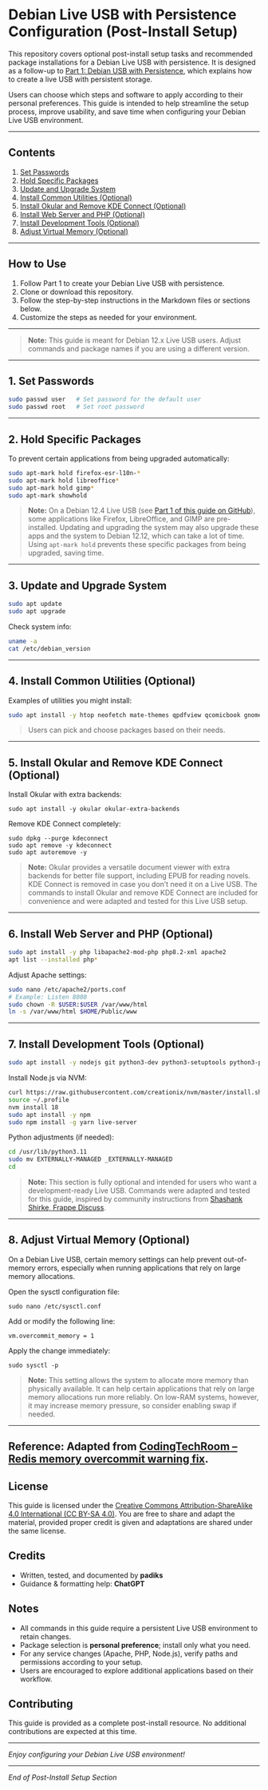 # Debian Live USB with Persistence Configuration (Post-Install Setup)

This repository covers optional post-install setup tasks and recommended package installations for a Debian Live USB with persistence. It is designed as a follow-up to [Part 1: Debian USB with Persistence](https://github.com/padiks/debian-usb-with-persistence), which explains how to create a live USB with persistent storage.

Users can choose which steps and software to apply according to their personal preferences. This guide is intended to help streamline the setup process, improve usability, and save time when configuring your Debian Live USB environment.

---

## Contents

1. [Set Passwords](#1-set-passwords)
2. [Hold Specific Packages](#2-hold-specific-packages)
3. [Update and Upgrade System](#3-update-and-upgrade-system)
4. [Install Common Utilities (Optional)](#4-install-common-utilities-optional)
5. [Install Okular and Remove KDE Connect (Optional)](#5-install-okular-and-remove-kde-connect-optional)
6. [Install Web Server and PHP (Optional)](#6-install-web-server-and-php-optional)
7. [Install Development Tools (Optional)](#7-install-development-tools-optional)
8. [Adjust Virtual Memory (Optional)](#8-adjust-virtual-memory-optional)

---

## How to Use

1. Follow Part 1 to create your Debian Live USB with persistence.  
2. Clone or download this repository.  
3. Follow the step-by-step instructions in the Markdown files or sections below.  
4. Customize the steps as needed for your environment.

---

> **Note:** This guide is meant for Debian 12.x Live USB users. Adjust commands and package names if you are using a different version.


---

## 1. Set Passwords

```bash
sudo passwd user   # Set password for the default user
sudo passwd root   # Set root password
```

---

## 2. Hold Specific Packages

To prevent certain applications from being upgraded automatically:

```bash
sudo apt-mark hold firefox-esr-l10n-*
sudo apt-mark hold libreoffice*
sudo apt-mark hold gimp*
sudo apt-mark showhold
```

> **Note:** On a Debian 12.4 Live USB (see [Part 1 of this guide on GitHub](https://github.com/padiks/debian-usb-with-persistence)), some applications like Firefox, LibreOffice, and GIMP are pre-installed. Updating and upgrading the system may also upgrade these apps and the system to Debian 12.12, which can take a lot of time. Using `apt-mark hold` prevents these specific packages from being upgraded, saving time.

---

## 3. Update and Upgrade System

```bash
sudo apt update
sudo apt upgrade
```

Check system info:

```bash
uname -a
cat /etc/debian_version
```

---

## 4. Install Common Utilities (Optional)

Examples of utilities you might install:

```bash
sudo apt install -y htop neofetch mate-themes qpdfview qcomicbook gnome-calculator gnome-screenshot audacious vlc easytag speedtest-cli filezilla transmission bluefish falkon lynx wget zip
```

> Users can pick and choose packages based on their needs.

---

## 5. Install Okular and Remove KDE Connect (Optional)

Install Okular with extra backends:

```
sudo apt install -y okular okular-extra-backends
```

Remove KDE Connect completely:

```
sudo dpkg --purge kdeconnect
sudo apt remove -y kdeconnect
sudo apt autoremove -y
```

> **Note:** Okular provides a versatile document viewer with extra backends for better file support, including EPUB for reading novels. KDE Connect is removed in case you don’t need it on a Live USB. The commands to install Okular and remove KDE Connect are included for convenience and were adapted and tested for this Live USB setup.

---

## 6. Install Web Server and PHP (Optional)

```bash
sudo apt install -y php libapache2-mod-php php8.2-xml apache2
apt list --installed php*
```

Adjust Apache settings:

```bash
sudo nano /etc/apache2/ports.conf
# Example: Listen 8080
sudo chown -R $USER:$USER /var/www/html
ln -s /var/www/html $HOME/Public/www
```

---

## 7. Install Development Tools (Optional)

```bash
sudo apt install -y nodejs git python3-dev python3-setuptools python3-pip python3-distutils python3.11-dev python3.11-venv virtualenv software-properties-common xvfb libfontconfig1 wkhtmltopdf curl
```

Install Node.js via NVM:

```bash
curl https://raw.githubusercontent.com/creationix/nvm/master/install.sh | bash
source ~/.profile
nvm install 18
sudo apt install -y npm
sudo npm install -g yarn live-server
```

Python adjustments (if needed):

```bash
cd /usr/lib/python3.11
sudo mv EXTERNALLY-MANAGED _EXTERNALLY-MANAGED
cd
```

> **Note:** This section is fully optional and intended for users who want a development-ready Live USB. Commands were adapted and tested for this guide, inspired by community instructions from [Shashank Shirke, Frappe Discuss](https://discuss.frappe.io/t/guide-how-to-install-erpnext-v14-on-linux-ubuntu-step-by-step-instructions/92960).

---

## 8. Adjust Virtual Memory (Optional)

On a Debian Live USB, certain memory settings can help prevent out-of-memory errors, especially when running applications that rely on large memory allocations.

Open the sysctl configuration file:

```
sudo nano /etc/sysctl.conf
```

Add or modify the following line:

```
vm.overcommit_memory = 1
```

Apply the change immediately:

```
sudo sysctl -p
```

> **Note:** This setting allows the system to allocate more memory than physically available. It can help certain applications that rely on large memory allocations run more reliably. On low-RAM systems, however, it may increase memory pressure, so consider enabling swap if needed.

---

**Reference**: Adapted from [CodingTechRoom – Redis memory overcommit warning fix](https://codingtechroom.com/question/redis-memory-overcommit-warning-fix).
---

## License

This guide is licensed under the [Creative Commons Attribution-ShareAlike 4.0 International (CC BY-SA 4.0)](https://creativecommons.org/licenses/by-sa/4.0/). You are free to share and adapt the material, provided proper credit is given and adaptations are shared under the same license.

## Credits

- Written, tested, and documented by **padiks**
- Guidance & formatting help: **ChatGPT**

## Notes

- All commands in this guide require a persistent Live USB environment to retain changes.
- Package selection is **personal preference**; install only what you need.
- For any service changes (Apache, PHP, Node.js), verify paths and permissions according to your setup.
- Users are encouraged to explore additional applications based on their workflow.

## Contributing

This guide is provided as a complete post-install resource. No additional contributions are expected at this time.

---

*Enjoy configuring your Debian Live USB environment!*

---

*End of Post-Install Setup Section*
